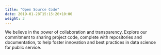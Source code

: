 ```yaml
---
title: "Open Source Code"
date: 2019-01-28T15:15:26+10:00
weight: 3
---
```


We believe in the power of collaboration and transparency. Explore our commitment to sharing project code, complete with repositories and documentation, to help foster innovation and best practices in data science for public service.